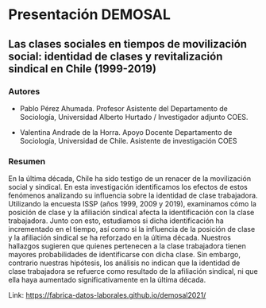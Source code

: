 # Presentación DEMOSAL

## Las clases sociales en tiempos de movilización social: identidad de clases y revitalización sindical en Chile (1999-2019)

### Autores
- Pablo Pérez Ahumada. Profesor Asistente del Departamento de Sociología, Universidad Alberto Hurtado / Investigador adjunto COES. 

- Valentina Andrade de la Horra. Apoyo Docente Departamento de Sociología, Universidad de Chile. Asistente de investigación COES

### Resumen

En la última década, Chile ha sido testigo de un renacer de la movilización social y sindical. En esta investigación identificamos los efectos de estos fenómenos analizando su influencia sobre la identidad de clase trabajadora. Utilizando la encuesta ISSP (años 1999, 2009 y 2019), examinamos cómo la posición de clase y la afiliación sindical afecta la identificación con la clase trabajadora. Junto con esto, estudiamos si dicha identificación ha incrementado en el tiempo, así como si la influencia de la posición de clase y la afiliación sindical se ha reforzado en la última década. Nuestros hallazgos sugieren que quienes pertenecen a la clase trabajadora tienen mayores probabilidades de identificarse con dicha clase. Sin embargo, contrario nuestras hipótesis, los análisis no indican que la identidad de clase trabajadora se refuerce como resultado de la afiliación sindical, ni que ella haya aumentado significativamente en la última década. 


Link: https://fabrica-datos-laborales.github.io/demosal2021/
